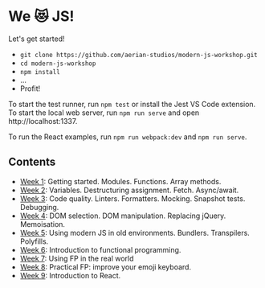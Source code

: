 # We 😻 JS!

Let's get started!

*   `git clone https://github.com/aerian-studios/modern-js-workshop.git`
*   `cd modern-js-workshop`
*   `npm install`
*   ...
*   Profit!

To start the test runner, run `npm test` or install the Jest VS Code extension.
To start the local web server, run `npm run serve` and open
http://localhost:1337.

To run the React examples, run `npm run webpack:dev` and `npm run serve`.

## Contents

*   [Week 1](./week01): Getting started. Modules. Functions. Array methods.
*   [Week 2](./week02): Variables. Destructuring assignment. Fetch. Async/await.
*   [Week 3](./week03): Code quality. Linters. Formatters. Mocking. Snapshot
    tests. Debugging.
*   [Week 4](./week04): DOM selection. DOM manipulation. Replacing jQuery.
    Memoisation.
*   [Week 5](./week05): Using modern JS in old environments. Bundlers.
    Transpilers. Polyfills.
*   [Week 6](./week06): Introduction to functional programming.
*   [Week 7](./week07): Using FP in the real world
*   [Week 8](./week08): Practical FP: improve your emoji keyboard.
*   [Week 9](./week09): Introduction to React.
